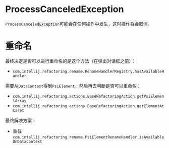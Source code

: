 # ProcessCanceledException

`ProcessCanceledException`可能会在任何操作中发生，这时操作将会取消。

# 重命名

最终决定是否可以进行重命名的是这个方法（在弹出对话框之前）：
* `com.intellij.refactoring.rename.RenameHandlerRegistry.hasAvailableHandler`

需要从`DataContext`得到`PsiElement`，然后再去判断是否可以重命名：
* `com.intellij.refactoring.actions.BaseRefactoringAction.getPsiElementArray`
* `com.intellij.refactoring.actions.BaseRefactoringAction.getElementAtCaret`

最终解决方案：
* 重载`com.intellij.refactoring.rename.PsiElementRenameHandler.isAvailableOnDataContext`

